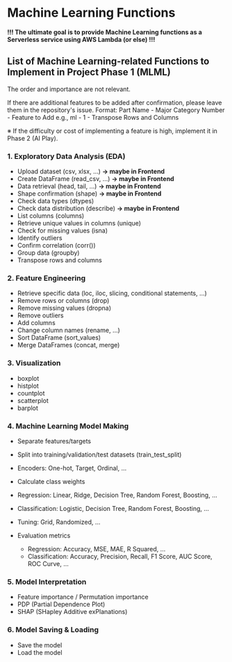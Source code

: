 # Machine Learning Functions

**!!! The ultimate goal is to provide Machine Learning functions as a Serverless service using AWS Lambda (or else) !!!**

## List of Machine Learning-related Functions to Implement in Project Phase 1 (MLML)

The order and importance are not relevant.

If there are additional features to be added after confirmation, please leave them in the repository's issue.
Format: Part Name - Major Category Number - Feature to Add
e.g., ml - 1 - Transpose Rows and Columns

※ If the difficulty or cost of implementing a feature is high, implement it in Phase 2 (AI Play).

### 1. Exploratory Data Analysis (EDA)

- Upload dataset (csv, xlsx, ...) **-> maybe in Frontend**
- Create DataFrame (read_csv, ...) **-> maybe in Frontend**
- Data retrieval (head, tail, ...) **-> maybe in Frontend**
- Shape confirmation (shape) **-> maybe in Frontend**
- Check data types (dtypes)
- Check data distribution (describe) **-> maybe in Frontend**
- List columns (columns)
- Retrieve unique values in columns (unique)
- Check for missing values (isna)
- Identify outliers
- Confirm correlation (corr())
- Group data (groupby)
- Transpose rows and columns

### 2. Feature Engineering

- Retrieve specific data (loc, iloc, slicing, conditional statements, ...)
- Remove rows or columns (drop)
- Remove missing values (dropna)
- Remove outliers
- Add columns
- Change column names (rename, ...)
- Sort DataFrame (sort_values)
- Merge DataFrames (concat, merge)

### 3. Visualization

- boxplot
- histplot
- countplot
- scatterplot
- barplot

### 4. Machine Learning Model Making

- Separate features/targets
- Split into training/validation/test datasets (train_test_split)
- Encoders: One-hot, Target, Ordinal, ...
- Calculate class weights

- Regression: Linear, Ridge, Decision Tree, Random Forest, Boosting, ...
- Classification: Logistic, Decision Tree, Random Forest, Boosting, ...
- Tuning: Grid, Randomized, ...
- Evaluation metrics
  - Regression: Accuracy, MSE, MAE, R Squared, ...
  - Classification: Accuracy, Precision, Recall, F1 Score, AUC Score, ROC Curve, ...

### 5. Model Interpretation

- Feature importance / Permutation importance
- PDP (Partial Dependence Plot)
- SHAP (SHapley Additive exPlanations)

### 6. Model Saving & Loading

- Save the model
- Load the model
